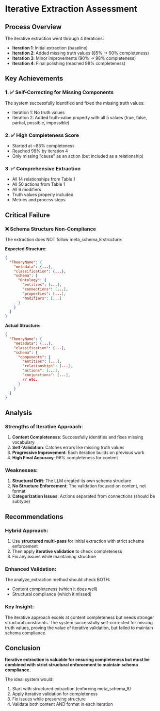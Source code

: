 # Iterative Extraction Assessment

## Process Overview

The iterative extraction went through 4 iterations:
- **Iteration 1**: Initial extraction (baseline)
- **Iteration 2**: Added missing truth values (85% → 90% completeness)
- **Iteration 3**: Minor improvements (90% → 98% completeness)
- **Iteration 4**: Final polishing (reached 98% completeness)

## Key Achievements

### 1. ✅ **Self-Correcting for Missing Components**
The system successfully identified and fixed the missing truth values:
- Iteration 1: No truth values
- Iteration 2: Added truth-value property with all 5 values (true, false, partial, possible, impossible)

### 2. ✅ **High Completeness Score**
- Started at ~85% completeness
- Reached 98% by iteration 4
- Only missing "cause" as an action (but included as a relationship)

### 3. ✅ **Comprehensive Extraction**
- All 14 relationships from Table 1
- All 50 actions from Table 1
- All 6 modifiers
- Truth values properly included
- Metrics and process steps

## Critical Failure

### ❌ **Schema Structure Non-Compliance**
The extraction does NOT follow meta_schema_8 structure:

**Expected Structure:**
```json
{
  "TheoryName": {
    "metadata": {...},
    "classification": {...},
    "schema": {
      "Ontology": {
        "entities": [...],
        "connections": [...],
        "properties": [...],
        "modifiers": [...]
      }
    }
  }
}
```

**Actual Structure:**
```json
{
  "TheoryName": {
    "metadata": {...},
    "classification": {...},
    "schema": {
      "components": {
        "entities": [...],
        "relationships": [...],
        "actions": [...],
        "conjunctions": [...],
        // etc.
      }
    }
  }
}
```

## Analysis

### Strengths of Iterative Approach:
1. **Content Completeness**: Successfully identifies and fixes missing vocabulary
2. **Self-Validation**: Catches errors like missing truth values
3. **Progressive Improvement**: Each iteration builds on previous work
4. **High Final Accuracy**: 98% completeness for content

### Weaknesses:
1. **Structural Drift**: The LLM created its own schema structure
2. **No Structure Enforcement**: The validation focused on content, not format
3. **Categorization Issues**: Actions separated from connections (should be subtype)

## Recommendations

### Hybrid Approach:
1. Use **structured multi-pass** for initial extraction with strict schema enforcement
2. Then apply **iterative validation** to check completeness
3. Fix any issues while maintaining structure

### Enhanced Validation:
The analyze_extraction method should check BOTH:
- Content completeness (which it does well)
- Structural compliance (which it missed)

### Key Insight:
The iterative approach excels at content completeness but needs stronger structural constraints. The system successfully self-corrected for missing truth values, proving the value of iterative validation, but failed to maintain schema compliance.

## Conclusion

**Iterative extraction is valuable for ensuring completeness but must be combined with strict structural enforcement to maintain schema compliance.**

The ideal system would:
1. Start with structured extraction (enforcing meta_schema_8)
2. Apply iterative validation for completeness
3. Fix issues while preserving structure
4. Validate both content AND format in each iteration